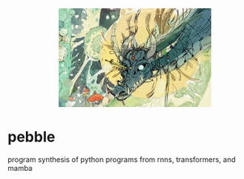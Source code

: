 <div align="center">
  <img src="https://github.com/hilalmufti/pebble/blob/main/pebble.jpeg" width="60%" alt="Pebble Project Image">
</div>

# pebble

program synthesis of python programs from rnns, transformers, and mamba
